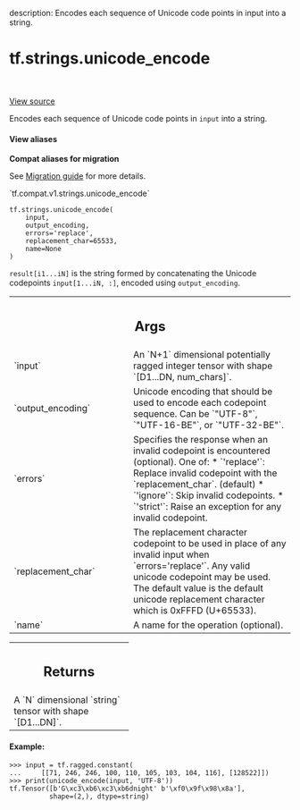 description: Encodes each sequence of Unicode code points in input into a string.

<div itemscope itemtype="http://developers.google.com/ReferenceObject">
<meta itemprop="name" content="tf.strings.unicode_encode" />
<meta itemprop="path" content="Stable" />
</div>

# tf.strings.unicode_encode

<!-- Insert buttons and diff -->

<table class="tfo-notebook-buttons tfo-api nocontent" align="left">

</table>

<a target="_blank" class="external" href="/code/stable/tensorflow/python/ops/ragged/ragged_string_ops.py">View source</a>



Encodes each sequence of Unicode code points in `input` into a string.


<section class="expandable">
  <h4 class="showalways">View aliases</h4>
  <p>
<b>Compat aliases for migration</b>
<p>See
<a href="https://www.tensorflow.org/guide/migrate">Migration guide</a> for
more details.</p>
<p>`tf.compat.v1.strings.unicode_encode`</p>
</p>
</section>

<pre class="devsite-click-to-copy prettyprint lang-py tfo-signature-link">
<code>tf.strings.unicode_encode(
    input,
    output_encoding,
    errors=&#x27;replace&#x27;,
    replacement_char=65533,
    name=None
)
</code></pre>



<!-- Placeholder for "Used in" -->

`result[i1...iN]` is the string formed by concatenating the Unicode
codepoints `input[1...iN, :]`, encoded using `output_encoding`.

<!-- Tabular view -->
 <table class="responsive fixed orange">
<colgroup><col width="214px"><col></colgroup>
<tr><th colspan="2"><h2 class="add-link">Args</h2></th></tr>

<tr>
<td>
`input`<a id="input"></a>
</td>
<td>
An `N+1` dimensional potentially ragged integer tensor with shape
`[D1...DN, num_chars]`.
</td>
</tr><tr>
<td>
`output_encoding`<a id="output_encoding"></a>
</td>
<td>
Unicode encoding that should be used to encode each
codepoint sequence.  Can be `"UTF-8"`, `"UTF-16-BE"`, or `"UTF-32-BE"`.
</td>
</tr><tr>
<td>
`errors`<a id="errors"></a>
</td>
<td>
Specifies the response when an invalid codepoint is encountered
(optional). One of:
      * `'replace'`: Replace invalid codepoint with the
        `replacement_char`. (default)
      * `'ignore'`: Skip invalid codepoints.
      * `'strict'`: Raise an exception for any invalid codepoint.
</td>
</tr><tr>
<td>
`replacement_char`<a id="replacement_char"></a>
</td>
<td>
The replacement character codepoint to be used in place of
any invalid input when `errors='replace'`. Any valid unicode codepoint may
be used. The default value is the default unicode replacement character
which is 0xFFFD (U+65533).
</td>
</tr><tr>
<td>
`name`<a id="name"></a>
</td>
<td>
A name for the operation (optional).
</td>
</tr>
</table>



<!-- Tabular view -->
 <table class="responsive fixed orange">
<colgroup><col width="214px"><col></colgroup>
<tr><th colspan="2"><h2 class="add-link">Returns</h2></th></tr>
<tr class="alt">
<td colspan="2">
A `N` dimensional `string` tensor with shape `[D1...DN]`.
</td>
</tr>

</table>


#### Example:

```
>>> input = tf.ragged.constant(
...     [[71, 246, 246, 100, 110, 105, 103, 104, 116], [128522]])
>>> print(unicode_encode(input, 'UTF-8'))
tf.Tensor([b'G\xc3\xb6\xc3\xb6dnight' b'\xf0\x9f\x98\x8a'],
          shape=(2,), dtype=string)
```